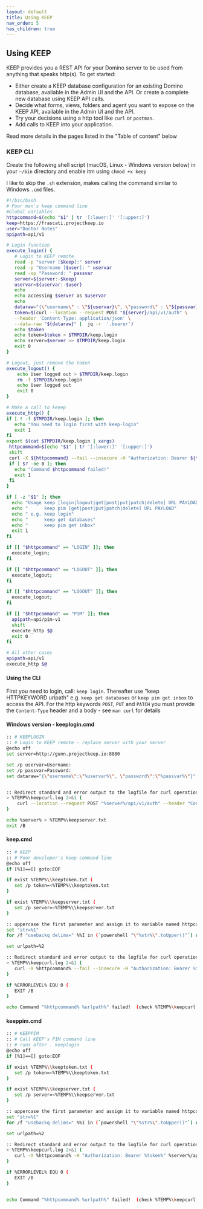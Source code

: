 ```yaml
---
layout: default
title: Using KEEP
nav_order: 5
has_children: true
---
```


## Using KEEP

KEEP provides you a REST API for your Domino server to be used from anything that speaks http(s). To get started:

- Either create a KEEP database configuration for an existing Domino database, available in the Admin UI and the API. Or create a complete new database using KEEP API calls.
- Decide what forms, views, folders and agent you want to expose on the KEEP API, available in the Admin UI and the API.
- Try your decisions using a http tool like `curl` or `postman`.
- Add calls to KEEP into your application.

Read more details in the pages listed in the "Table of content" below

### KEEP CLI

Create the following shell script (macOS, Linux - Windows version below) in your `~/bin` directory and enable itm using `chmod +x keep`

I like to skip the `.sh` extension, makes calling the command similar to Windows `.cmd` files.

```bash
#!/bin/bash
# Poor man's keep command line
#Global variables
httpcommand=$(echo "$1" | tr '[:lower:]' '[:upper:]')
keep=https://frascati.projectkeep.io
user="Doctor Notes"
apipath=api/v1

# Login function
execute_login() {
   # Login to KEEP remote
   read -p "server [$keep]:" server
   read -p "Username [$user]: " uservar
   read -sp "Password: " passvar
   server=${server:-$keep}
   uservar=${uservar:-$user}
   echo
   echo accessing $server as $uservar
   echo
   dataraw="{\"username\" : \"${uservar}\", \"password\" : \"${passvar}\"}"
   token=$(curl --location --request POST "${server}/api/v1/auth" \
   --header 'Content-Type: application/json' \
   --data-raw "${dataraw}" |  jq -r  '.bearer')
   echo $token
   echo token=$token > $TMPDIR/keep.login
   echo server=$server >> $TMPDIR/keep.login
   exit 0
}

# Logout, just remove the token
execute_logout() {
    echo User logged out > $TMPDIR/keep.login
    rm -f $TMPDIR/keep.login
    echo User logged out
    exit 0
}

# Make a call to keeep
execute_http() {
if [ ! -f $TMPDIR/keep.login ]; then
   echo "You need to login first with keep-login"
   exit 1
fi
export $(cat $TMPDIR/keep.login | xargs)
 httpcommand=$(echo "$1" | tr '[:lower:]' '[:upper:]')
 shift
 curl -X ${httpcommand} --fail --insecure -H "Authorization: Bearer ${token}" -H "Content-Type: application/json" ${server}/${apipath}/$@
 if [ $? -ne 0 ]; then
   echo "Command $httpcommand failed!"
   exit 1
 fi
}

if [ -z "$1" ]; then
  echo "Usage keep [login|logout|get|post|put|patch|delete] URL PAYLOAD"
  echo "      keep pim [get|post|put|patch|delete] URL PAYLOAD"
  echo " e.g. keep login"
  echo "      keep get databases"
  echo "      keep pim get inbox"
  exit 1
fi

if [[ "$httpcommand" == "LOGIN" ]]; then
  execute_login;
fi

if [[ "$httpcommand" == "LOGOUT" ]]; then
  execute_logout;
fi

if [[ "$httpcommand" == "LOGOUT" ]]; then
  execute_logout;
fi

if [[ "$httpcommand" == "PIM" ]]; then
  apipath=api/pim-v1
  shift
  execute_http $@
  exit 0
fi

# All other cases
apipath=api/v1
execute_http $@
```

#### Using the CLI

First you need to login, call: `keep login`.
Thereafter use "keep HTTPKEYWORD urlpath" e.g. `keep get databases` or `keep pim get inbox` to access the API.
For the http keywords `POST`, `PUT` and `PATCH` you must provide the `Content-Type` header and a body - see `man curl` for details

#### Windows version - keeplogin.cmd

```bash
:: # KEEPLOGIN
:: # Login to KEEP remote - replace server with your server
@echo off
set server=http://gunn.projectkeep.io:8880

set /p uservar=Username:
set /p passvar=Password:
set dataraw="{\"username\":\"%uservar%\", \"password\":\"%passvar%\"}"


:: Redirect standard and error output to the logfile for curl operation.
> %TEMP%\keepcurl.log 2>&1 (
    curl --location --request POST "%server%/api/v1/auth" --header "Content-Type: application/json" --data-raw %dataraw% | jq -r ".bearer" > %TEMP%\keeptoken.txt
)

echo %server% > %TEMP%\keepserver.txt
exit /B
```

#### keep.cmd

```bash
:: # KEEP
:: # Poor developer's keep command line
@echo off
if [%1]==[] goto:EOF

if exist %TEMP%\\keeptoken.txt (
   set /p token=<%TEMP%\\keeptoken.txt
)

if exist %TEMP%\\keepserver.txt (
   set /p server=<%TEMP%\\keepserver.txt
)

:: uppercase the first parameter and assign it to variable named httpcommand
set "str=%1"
for /f "usebackq delims=" %%I in (`powershell "\"%str%\".toUpper()"`) do set "httpcommand=%%~I"

set urlpath=%2

:: Redirect standard and error output to the logfile for curl operation.
> %TEMP%\keepcurl.log 2>&1 (
   curl -X %httpcommand% --fail --insecure -H "Authorization: Bearer %token%" -H "Content-Type: application/json" %server%/api/v1/%urlpath%
)

if %ERRORLEVEL% EQU 0 (
   EXIT /B
)

echo Command "%httpcommand% %urlpath%" failed!  (check %TEMP%\keepcurl.log for details)
```

#### keeppim.cmd

```bash
:: # KEEPPIM
:: # Call KEEP's PIM command line
:: # runs after . keeplogin
@echo off
if [%1]==[] goto:EOF

if exist %TEMP%\\keeptoken.txt (
   set /p token=<%TEMP%\\keeptoken.txt
)

if exist %TEMP%\\keepserver.txt (
   set /p server=<%TEMP%\\keepserver.txt
)

:: uppercase the first parameter and assign it to variable named httpcommand
set "str=%1"
for /f "usebackq delims=" %%I in (`powershell "\"%str%\".toUpper()"`) do set "httpcommand=%%~I"

set urlpath=%2

:: Redirect standard and error output to the logfile for curl operation.
> %TEMP%\keepcurl.log 2>&1 (
   curl -X %httpcommand% -H "Authorization: Bearer %token%" %server%/api/pim-v1/%urlpath%
)

if %ERRORLEVEL% EQU 0 (
   EXIT /B
)


echo Command "%httpcommand% %urlpath%" failed!  (check %TEMP%\keepcurl.log for details)



```
